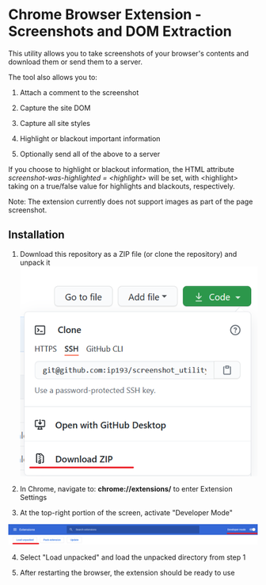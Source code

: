 # Chrome Browser Extension - Screenshots and DOM Extraction



This utility allows you to take screenshots of your browser's contents and download them or send them to a server.

The tool also allows you to: 

1. Attach a comment to the screenshot

2. Capture the site DOM

3. Capture all site styles

4. Highlight or blackout important information

4. Optionally send all of the above to a server

If you choose to highlight or blackout information, the HTML attribute *screenshot-was-highlighted = \<highlight\>* will be set, with \<highlight\> taking on a true/false value for highlights and blackouts, respectively.

Note: The extension currently does not support images as part of the page screenshot. 

## Installation

1. Download this repository as a ZIP file (or clone the repository) and unpack it
![Alt text](readme/download_zip.png?raw=true "Download as ZIP")

2. In Chrome, navigate to: **chrome://extensions/** to enter Extension Settings

3. At the top-right portion of the screen, activate "Developer Mode"

![Alt text](readme/extensions_menu_devmode.png?raw=true "Developer Mode")

4. Select "Load unpacked" and load the unpacked directory from step 1

5. After restarting the browser, the extension should be ready to use

